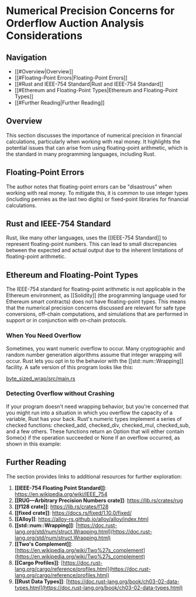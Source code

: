 # Numerical Precision Concerns for Orderflow Auction Analysis Considerations

## Navigation
- [[#Overview|Overview]]
- [[#Floating-Point Errors|Floating-Point Errors]]
- [[#Rust and IEEE-754 Standard|Rust and IEEE-754 Standard]]
- [[#Ethereum and Floating-Point Types|Ethereum and Floating-Point Types]]
- [[#Further Reading|Further Reading]]

## Overview
This section discusses the importance of numerical precision in financial calculations, particularly when working with real money. It highlights the potential issues that can arise from using floating-point arithmetic, which is the standard in many programming languages, including Rust.

## Floating-Point Errors
The author notes that floating-point errors can be "disastrous" when working with real money. To mitigate this, it is common to use integer types (including pennies as the last two digits) or fixed-point libraries for financial calculations.

## Rust and IEEE-754 Standard
Rust, like many other languages, uses the [[IEEE-754 Standard]] to represent floating-point numbers. This can lead to small discrepancies between the expected and actual output due to the inherent limitations of floating-point arithmetic.

## Ethereum and Floating-Point Types
The IEEE-754 standard for floating-point arithmetic is not applicable in the Ethereum environment, as [[Solidity]] (the programming language used for Ethereum smart contracts) does not have floating-point types. This means that the numerical precision concerns discussed are relevant for safe type conversions, off-chain computations, and simulations that are performed in support or in conjunction with on-chain protocols.

### When You Need Overflow

Sometimes, you want numeric overflow to occur. Many cryptographic and random number generation algorithms assume that integer wrapping will occur. Rust lets you opt in to the behavior with the [[std::num::Wrapping]] facility. A safe version of this program looks like this:

[byte_sized_wrap/src/main.rs](http://media.pragprog.com/titles/hwrustbrain/code/byte_sized_wrap/src/main.rs)

### Detecting Overflow without Crashing

If your program doesn't need wrapping behavior, but you're concerned that you might run into a situation in which you overflow the capacity of a variable, Rust has your back. Rust's numeric types implement a series of checked functions: checked_add, checked_div, checked_mul, checked_sub, and a few others. These functions return an Option that will either contain Some(x) if the operation succeeded or None if an overflow occurred, as shown in this example:

## Further Reading
The section provides links to additional resources for further exploration:

1. **[[IEEE-754 Floating Point Standard]]**: https://en.wikipedia.org/wiki/IEEE_754
2. **[[RUG—Arbitrary Precision Numbers crate]]**: https://lib.rs/crates/rug
3. **[[f128 crate]]**: https://lib.rs/crates/f128
4. **[[fixed crate]]**: https://docs.rs/fixed/1.10.0/fixed/
5. **[[Alloy]]**: https://alloy-rs.github.io/alloy/alloy/index.html
6. **[[std::num::Wrapping]]**: [https://doc.rust-lang.org/std/num/struct.Wrapping.html](https://doc.rust-lang.org/std/num/struct.Wrapping.html)
7. **[[Two's Complement]]**: [https://en.wikipedia.org/wiki/Two%27s_complement](https://en.wikipedia.org/wiki/Two%27s_complement)
8. **[[Cargo Profiles]]**: [https://doc.rust-lang.org/cargo/reference/profiles.html](https://doc.rust-lang.org/cargo/reference/profiles.html)
9. **[[Rust Data Types]]**: [https://doc.rust-lang.org/book/ch03-02-data-types.html](https://doc.rust-lang.org/book/ch03-02-data-types.html)